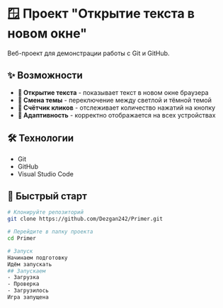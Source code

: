# 🪟 Проект "Открытие текста в новом окне"

Веб-проект для демонстрации работы с Git и GitHub.

## ✨ Возможности

- **📌 Открытие текста** - показывает текст в новом окне браузера
- **🌙 Смена темы** - переключение между светлой и тёмной темой
- **🔢 Счётчик кликов** - отслеживает количество нажатий на кнопку
- **📱 Адаптивность** - корректно отображается на всех устройствах

## 🛠 Технологии

- Git
- GitHub  
- Visual Studio Code

## 🚀 Быстрый старт

```bash
# Клонируйте репозиторий
git clone https://github.com/Dezgan242/Primer.git

# Перейдите в папку проекта
cd Primer

# Запуск
Начинаем подготовку
Идём запускать
## Запускаем
- Загрузка
- Проверка
- Загрузилось
Игра запущена
